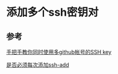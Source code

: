 # 添加多个ssh密钥对


## 参考
[手把手教你同时使用多github帐号的SSH key][1]

[是否必须每次添加ssh-add][2]

[1]:https://jingyan.baidu.com/article/948f592414ad67d80ef5f966.html "手把手教你同时使用多github帐号的SSH key"
[2]:https://segmentfault.com/q/1010000000835302 "是否必须每次添加ssh-add"